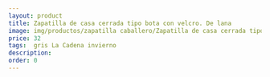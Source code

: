 ```yaml
---
layout: product
title: Zapatilla de casa cerrada tipo bota con velcro. De lana 
image: img/productos/zapatilla caballero/Zapatilla de casa cerrada tipo bota con velcro. De lana =32= gris La Cadena invierno.webp
price: 32
tags:  gris La Cadena invierno
description: 
order: 0
---
```

